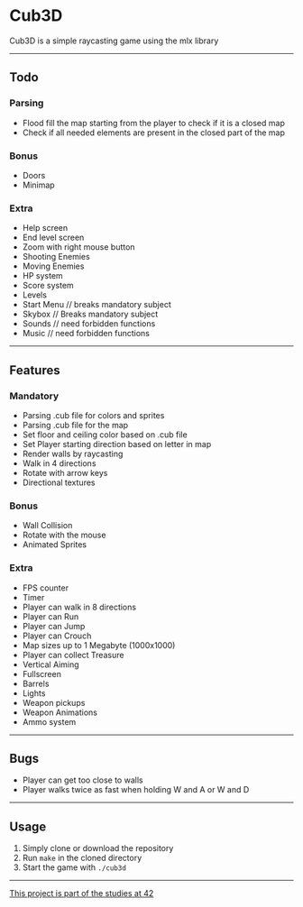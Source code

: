 # Cub3D
Cub3D is a simple raycasting game using the mlx library

---
## Todo
### Parsing
- Flood fill the map starting from the player to check if it is a closed map
- Check if all needed elements are present in the closed part of the map
### Bonus
- Doors
- Minimap
### Extra
- Help screen
- End level screen
- Zoom with right mouse button
- Shooting Enemies
- Moving Enemies
- HP system
- Score system
- Levels
- Start Menu // breaks mandatory subject
- Skybox // Breaks mandatory subject
- Sounds // need forbidden functions
- Music // need forbidden functions

---
## Features
### Mandatory
- Parsing .cub file for colors and sprites
- Parsing .cub file for the map
- Set floor and ceiling color based on .cub file
- Set Player starting direction based on letter in map
- Render walls by raycasting
- Walk in 4 directions
- Rotate with arrow keys
- Directional textures
### Bonus
- Wall Collision
- Rotate with the mouse
- Animated Sprites
### Extra
- FPS counter
- Timer
- Player can walk in 8 directions
- Player can Run
- Player can Jump
- Player can Crouch
- Map sizes up to 1 Megabyte (1000x1000)
- Player can collect Treasure
- Vertical Aiming
- Fullscreen
- Barrels
- Lights
- Weapon pickups
- Weapon Animations
- Ammo system

---
## Bugs
- Player can get too close to walls
- Player walks twice as fast when holding W and A or W and D

---
## Usage
1. Simply clone or download the repository
2. Run `make` in the cloned directory
3. Start the game with `./cub3d`

---
[This project is part of the studies at 42](https://42.fr/en/homepage/)
